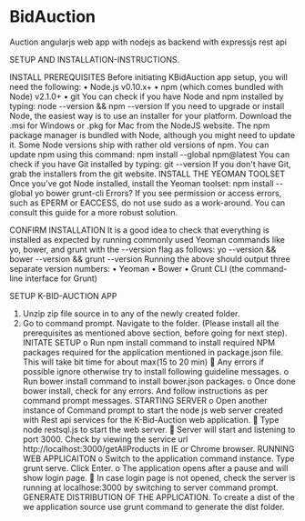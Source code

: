# BidAuction
Auction angularjs web app with nodejs as backend with expressjs rest api

SETUP AND INSTALLATION-INSTRUCTIONS.

INSTALL PREREQUISITES
Before initiating KBidAuction app setup, you will need the following:
•	Node.js v0.10.x+
•	npm (which comes bundled with Node) v2.1.0+
•	git
You can check if you have Node and npm installed by typing:
node --version && npm --version
If you need to upgrade or install Node, the easiest way is to use an installer for your platform. Download the .msi for Windows or .pkg for Mac from the NodeJS website.
The npm package manager is bundled with Node, although you might need to update it. Some Node versions ship with rather old versions of npm. You can update npm using this command:
npm install --global npm@latest
You can check if you have Git installed by typing:
git --version
If you don't have Git, grab the installers from the git website.
INSTALL THE YEOMAN TOOLSET
Once you’ve got Node installed, install the Yeoman toolset:
npm install --global yo bower grunt-cli
Errors?
If you see permission or access errors, such as EPERM or EACCESS, do not use sudo as a work-around. You can consult this guide for a more robust solution.

CONFIRM INSTALLATION
It is a good idea to check that everything is installed as expected by running commonly used Yeoman commands like yo, bower, and grunt with the --version flag as follows:
yo --version && bower --version && grunt --version
Running the above should output three separate version numbers:
•	Yeoman
•	Bower
•	Grunt CLI (the command-line interface for Grunt)

SETUP K-BID-AUCTION APP
1.	Unzip zip file source in to any of the newly created folder.
2.	Go to command prompt. Navigate to the folder. (Please install all the prerequisites as mentioned above section, before going for next step).
INITATE SETUP
o	Run npm install command to install required NPM packages required for the application mentioned in package.json file. This will take bit time for about max(15 to 20 min)
	Any errors if possible ignore otherwise try to install following guideline messages.
o	Run bower install command to install bower.json packages.
o	Once done bower install, check for any errors. And follow instructions as per command prompt messages.
STARTING SERVER
o	Open another instance of Command prompt to start the node js web server created with Rest api services for the K-Bid-Auction web application.
	Type node restsql.js to start the web server. 
	Server will start and listening to port 3000. Check by viewing the service url http://localhost:3000/getAllProducts in IE or Chrome browser.
RUNNING WEB APPLICAITON
o	Switch to the application command instance. Type grunt serve. Click Enter.
o	The application opens after a pause and will show login page.
	In case login page is not opened, check the server is running at localhose:3000 by switching to server command prompt.
GENERATE DISTRIBUTION OF THE APPLICATION.
To create a dist of the we application source use grunt command to generate the dist folder.

